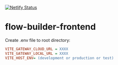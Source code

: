 [![Netlify Status](https://api.netlify.com/api/v1/badges/b07708c8-4212-48c7-92d7-ee2239681363/deploy-status)](https://app.netlify.com/sites/oz-flowbuilder/deploys)

# flow-builder-frontend

Create .env file to root directory:

```ini
VITE_GATEWAY_CLOUD_URL = XXXX
VITE_GATEWAY_LOCAL_URL = XXXX
VITE_HOST_ENV= (development or production or test)
```
